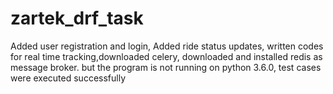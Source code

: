 # zartek_drf_task

Added user registration and login,
Added ride status updates,
written codes for real time tracking,downloaded celery, downloaded and installed redis as message broker. but the program is not running on python 3.6.0, test cases were executed successfully
